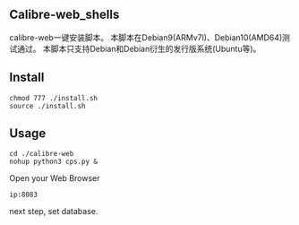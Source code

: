 ## Calibre-web_shells

calibre-web一键安装脚本。
本脚本在Debian9(ARMv7l)、Debian10(AMD64)测试通过。
本脚本只支持Debian和Debian衍生的发行版系统(Ubuntu等)。

## Install

```
chmod 777 ./install.sh
source ./install.sh
```

## Usage
```
cd ./calibre-web
nohup python3 cps.py &
```                
    
Open your Web Browser
 ```
 ip:8083
 ```
 next step, set database.

